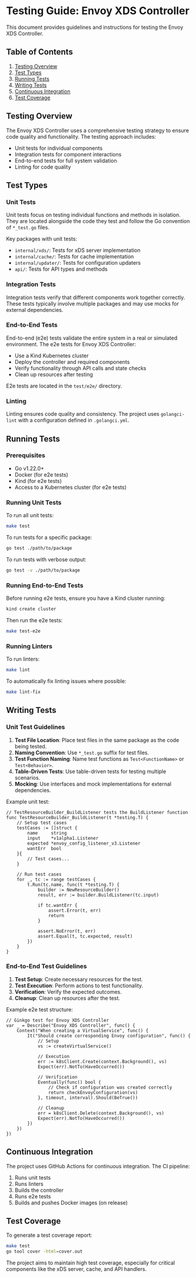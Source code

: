 # Testing Guide: Envoy XDS Controller

This document provides guidelines and instructions for testing the Envoy XDS Controller.

## Table of Contents

1. [Testing Overview](#testing-overview)
2. [Test Types](#test-types)
3. [Running Tests](#running-tests)
4. [Writing Tests](#writing-tests)
5. [Continuous Integration](#continuous-integration)
6. [Test Coverage](#test-coverage)

## Testing Overview

The Envoy XDS Controller uses a comprehensive testing strategy to ensure code quality and functionality. The testing approach includes:

- Unit tests for individual components
- Integration tests for component interactions
- End-to-end tests for full system validation
- Linting for code quality

## Test Types

### Unit Tests

Unit tests focus on testing individual functions and methods in isolation. They are located alongside the code they test and follow the Go convention of `*_test.go` files.

Key packages with unit tests:
- `internal/xds/`: Tests for xDS server implementation
- `internal/cache/`: Tests for cache implementation
- `internal/updater/`: Tests for configuration updaters
- `api/`: Tests for API types and methods

### Integration Tests

Integration tests verify that different components work together correctly. These tests typically involve multiple packages and may use mocks for external dependencies.

### End-to-End Tests

End-to-end (e2e) tests validate the entire system in a real or simulated environment. The e2e tests for Envoy XDS Controller:

- Use a Kind Kubernetes cluster
- Deploy the controller and required components
- Verify functionality through API calls and state checks
- Clean up resources after testing

E2e tests are located in the `test/e2e/` directory.

### Linting

Linting ensures code quality and consistency. The project uses `golangci-lint` with a configuration defined in `.golangci.yml`.

## Running Tests

### Prerequisites

- Go v1.22.0+
- Docker (for e2e tests)
- Kind (for e2e tests)
- Access to a Kubernetes cluster (for e2e tests)

### Running Unit Tests

To run all unit tests:

```bash
make test
```

To run tests for a specific package:

```bash
go test ./path/to/package
```

To run tests with verbose output:

```bash
go test -v ./path/to/package
```

### Running End-to-End Tests

Before running e2e tests, ensure you have a Kind cluster running:

```bash
kind create cluster
```

Then run the e2e tests:

```bash
make test-e2e
```

### Running Linters

To run linters:

```bash
make lint
```

To automatically fix linting issues where possible:

```bash
make lint-fix
```

## Writing Tests

### Unit Test Guidelines

1. **Test File Location**: Place test files in the same package as the code being tested.
2. **Naming Convention**: Use `*_test.go` suffix for test files.
3. **Test Function Naming**: Name test functions as `Test<FunctionName>` or `Test<Behavior>`.
4. **Table-Driven Tests**: Use table-driven tests for testing multiple scenarios.
5. **Mocking**: Use interfaces and mock implementations for external dependencies.

Example unit test:

```
// TestResourceBuilder_BuildListener tests the BuildListener function
func TestResourceBuilder_BuildListener(t *testing.T) {
    // Setup test cases
    testCases := []struct {
        name     string
        input    *v1alpha1.Listener
        expected *envoy_config_listener_v3.Listener
        wantErr  bool
    }{
        // Test cases...
    }

    // Run test cases
    for _, tc := range testCases {
        t.Run(tc.name, func(t *testing.T) {
            builder := NewResourceBuilder()
            result, err := builder.BuildListener(tc.input)

            if tc.wantErr {
                assert.Error(t, err)
                return
            }

            assert.NoError(t, err)
            assert.Equal(t, tc.expected, result)
        })
    }
}
```

### End-to-End Test Guidelines

1. **Test Setup**: Create necessary resources for the test.
2. **Test Execution**: Perform actions to test functionality.
3. **Verification**: Verify the expected outcomes.
4. **Cleanup**: Clean up resources after the test.

Example e2e test structure:

```
// Ginkgo test for Envoy XDS Controller
var _ = Describe("Envoy XDS Controller", func() {
    Context("When creating a VirtualService", func() {
        It("Should create corresponding Envoy configuration", func() {
            // Setup
            vs := createVirtualService()

            // Execution
            err := k8sClient.Create(context.Background(), vs)
            Expect(err).NotTo(HaveOccurred())

            // Verification
            Eventually(func() bool {
                // Check if configuration was created correctly
                return checkEnvoyConfiguration(vs)
            }, timeout, interval).Should(BeTrue())

            // Cleanup
            err = k8sClient.Delete(context.Background(), vs)
            Expect(err).NotTo(HaveOccurred())
        })
    })
})
```

## Continuous Integration

The project uses GitHub Actions for continuous integration. The CI pipeline:

1. Runs unit tests
2. Runs linters
3. Builds the controller
4. Runs e2e tests
5. Builds and pushes Docker images (on release)

## Test Coverage

To generate a test coverage report:

```bash
make test
go tool cover -html=cover.out
```

The project aims to maintain high test coverage, especially for critical components like the xDS server, cache, and API handlers.
